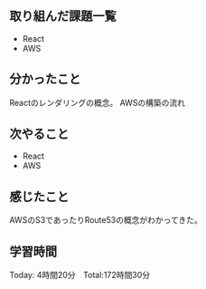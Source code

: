 ## 取り組んだ課題一覧

- React
- AWS

## 分かったこと

Reactのレンダリングの概念。
AWSの構築の流れ

## 次やること　

- React
- AWS


## 感じたこと
AWSのS3であったりRoute53の概念がわかってきた。

## 学習時間

Today: 4時間20分　Total:172時間30分